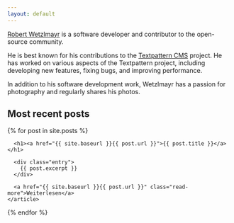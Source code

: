```yaml
---
layout: default
---
```


[Robert Wetzlmayr](https://wetzlmayr.at/) is a software developer and contributor to the open-source community.

He is best known for his contributions to the [Textpattern CMS](https://textpattern.com/about/contributors#core-team "The small content management system that can handle big ideas") project. He has worked on various aspects of the Textpattern project, including developing new features, fixing bugs, and improving performance.

In addition to his software development work, Wetzlmayr has a passion for photography and regularly shares his photos.

## Most recent posts

<div class="posts">
  {% for post in site.posts %}
    <article class="post">

      <h1><a href="{{ site.baseurl }}{{ post.url }}">{{ post.title }}</a></h1>

      <div class="entry">
        {{ post.excerpt }}
      </div>

      <a href="{{ site.baseurl }}{{ post.url }}" class="read-more">Weiterlesen</a>
    </article>
{% endfor %}
</div>



